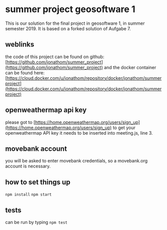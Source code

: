 # summer project geosoftware 1
This is our solution for the final project in geosoftware 1, in summer semester 2019.
It is based on a forked solution of Aufgabe 7.
## weblinks
the code of this project can be found on github: [https://github.com/jonathom/summer_project](https://github.com/jonathom/summer_project)
and the docker container can be found here: [https://cloud.docker.com/u/jonathom/repository/docker/jonathom/summerproject](https://cloud.docker.com/u/jonathom/repository/docker/jonathom/summerproject)
## openweathermap api key
please got to [https://home.openweathermap.org/users/sign_up](https://home.openweathermap.org/users/sign_up) to get your openweathermap API key it needs to be inserted into meeting.js, line 3.
## movebank account
you will be asked to enter movebank credentials, so a movebank.org account is necessary.
## how to set things up
`npm install`
`npm start`
## tests
can be run by typing `npm test`
